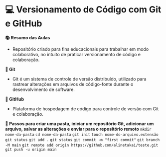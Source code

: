 # 💻 Versionamento de Código com Git e GitHub
**📚 Resumo das Aulas**
- Repositório criado para fins educacionais para trabalhar em modo colaborativo, no intuito de praticar versionamento de código e colaboração.

**🚨 Git**
- Git é um sistema de controle de versão distribuído, utilizado para rastrear alterações em arquivos de código-fonte durante o desenvolvimento de software.

**🚨 GitHub**
- Plataforma de hospedagem de código para controle de versão com Git e colaboração.

**🚨 Passos para criar uma pasta, iniciar um repositório Git, adicionar um arquivo, salvar as alterações e enviar para o repositório remoto**
```mkdir nome-da-pasta```
```cd nome-da-pasta```
```git init```
```touch nome-do-arquivo.extensão```
```git status```
```git add .```
```git status```
```git commit -m "first commit"```
```git branch -M main```
```git remote add origin https://github.com/alinetakai/teste.git```
```git push -u origin main```

